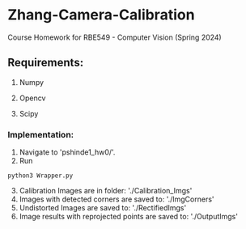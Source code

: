# Zhang-Camera-Calibration
Course Homework for RBE549 - Computer Vision (Spring 2024)

## Requirements:

1. Numpy

2. Opencv

5. Scipy

### Implementation:

1. Navigate to 'pshinde1_hw0/'.
2. Run 

```
python3 Wrapper.py
```
3. Calibration Images are in folder: './Calibration_Imgs'
4. Images with detected corners are saved to: './ImgCorners'
5. Undistorted Images are saved to: './RectifiedImgs'
6. Image results with reprojected points are saved to: './OutputImgs'
